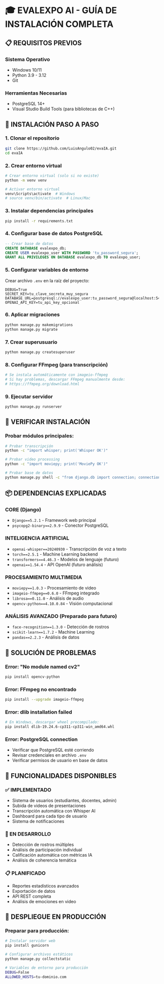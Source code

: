 # 🎓 EVALEXPO AI - GUÍA DE INSTALACIÓN COMPLETA

## 📋 REQUISITOS PREVIOS

### Sistema Operativo
- Windows 10/11
- Python 3.9 - 3.12
- Git

### Herramientas Necesarias
- PostgreSQL 14+
- Visual Studio Build Tools (para bibliotecas de C++)

## 🚀 INSTALACIÓN PASO A PASO

### 1. Clonar el repositorio
```bash
git clone https://github.com/LuisAngulo02/evaIA.git
cd evaIA
```

### 2. Crear entorno virtual
```bash
# Crear entorno virtual (solo si no existe)
python -m venv venv

# Activar entorno virtual
venv\Scripts\activate  # Windows
# source venv/bin/activate  # Linux/Mac
```

### 3. Instalar dependencias principales
```bash
pip install -r requirements.txt
```

### 4. Configurar base de datos PostgreSQL
```sql
-- Crear base de datos
CREATE DATABASE evalexpo_db;
CREATE USER evalexpo_user WITH PASSWORD 'tu_password_segura';
GRANT ALL PRIVILEGES ON DATABASE evalexpo_db TO evalexpo_user;
```

### 5. Configurar variables de entorno
Crear archivo `.env` en la raíz del proyecto:
```env
DEBUG=True
SECRET_KEY=tu_clave_secreta_muy_segura
DATABASE_URL=postgresql://evalexpo_user:tu_password_segura@localhost:5432/evalexpo_db
OPENAI_API_KEY=tu_api_key_opcional
```

### 6. Aplicar migraciones
```bash
python manage.py makemigrations
python manage.py migrate
```

### 7. Crear superusuario
```bash
python manage.py createsuperuser
```

### 8. Configurar FFmpeg (para transcripción)
```bash
# Se instala automáticamente con imageio-ffmpeg
# Si hay problemas, descargar FFmpeg manualmente desde:
# https://ffmpeg.org/download.html
```

### 9. Ejecutar servidor
```bash
python manage.py runserver
```

## 🧪 VERIFICAR INSTALACIÓN

### Probar módulos principales:
```bash
# Probar transcripción
python -c "import whisper; print('Whisper OK')"

# Probar video processing
python -c "import moviepy; print('MoviePy OK')"

# Probar base de datos
python manage.py shell -c "from django.db import connection; connection.ensure_connection(); print('DB OK')"
```

## 📦 DEPENDENCIAS EXPLICADAS

### CORE (Django)
- `Django==5.2.1` - Framework web principal
- `psycopg2-binary==2.9.9` - Conector PostgreSQL

### INTELIGENCIA ARTIFICIAL
- `openai-whisper==20240930` - Transcripción de voz a texto
- `torch==2.5.1` - Machine Learning backend
- `transformers==4.46.3` - Modelos de lenguaje (futuro)
- `openai==1.54.4` - API OpenAI (futuro análisis)

### PROCESAMIENTO MULTIMEDIA
- `moviepy==1.0.3` - Procesamiento de video
- `imageio-ffmpeg==0.6.0` - FFmpeg integrado
- `librosa==0.11.0` - Análisis de audio
- `opencv-python==4.10.0.84` - Visión computacional

### ANÁLISIS AVANZADO (Preparado para futuro)
- `face-recognition==1.3.0` - Detección de rostros
- `scikit-learn==1.7.2` - Machine Learning
- `pandas==2.2.3` - Análisis de datos

## 🔧 SOLUCIÓN DE PROBLEMAS

### Error: "No module named cv2"
```bash
pip install opencv-python
```

### Error: FFmpeg no encontrado
```bash
pip install --upgrade imageio-ffmpeg
```

### Error: dlib installation failed
```bash
# En Windows, descargar wheel precompilado:
pip install dlib-19.24.6-cp311-cp311-win_amd64.whl
```

### Error: PostgreSQL connection
- Verificar que PostgreSQL esté corriendo
- Revisar credenciales en archivo `.env`
- Verificar permisos de usuario en base de datos

## 🎯 FUNCIONALIDADES DISPONIBLES

### ✅ IMPLEMENTADO
- Sistema de usuarios (estudiantes, docentes, admin)
- Subida de videos de presentaciones
- Transcripción automática con Whisper AI
- Dashboard para cada tipo de usuario
- Sistema de notificaciones

### 🔄 EN DESARROLLO
- Detección de rostros múltiples
- Análisis de participación individual
- Calificación automática con métricas IA
- Análisis de coherencia temática

### 📋 PLANIFICADO
- Reportes estadísticos avanzados
- Exportación de datos
- API REST completa
- Análisis de emociones en video

## 🚀 DESPLIEGUE EN PRODUCCIÓN

### Preparar para producción:
```bash
# Instalar servidor web
pip install gunicorn

# Configurar archivos estáticos
python manage.py collectstatic

# Variables de entorno para producción
DEBUG=False
ALLOWED_HOSTS=tu-dominio.com
```

